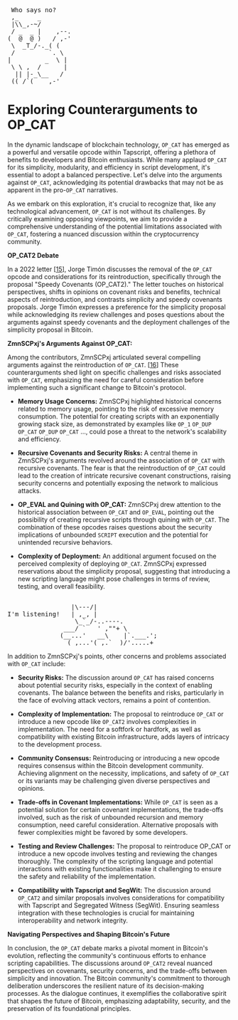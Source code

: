 <pre> Who says no?
 ,_     _
 |\\_,-~/
 / _  _ |    ,--.
(  @  @ )   / ,-'
 \  _T_/-._( (
 /         `. \
|         _  \ |
 \ \ ,  /      |
  || |-_\__   /
 ((_/`(____,-'        
</pre>

# Exploring Counterarguments to OP_CAT

In the dynamic landscape of blockchain technology, `OP_CAT` has emerged as a powerful and versatile opcode within Tapscript, offering a plethora of benefits to developers and Bitcoin enthusiasts. While many applaud `OP_CAT` for its simplicity, modularity, and efficiency in script development, it's essential to adopt a balanced perspective. Let's delve into the arguments against `OP_CAT`, acknowledging its potential drawbacks that may not be as apparent in the pro-`OP_CAT` narratives.

As we embark on this exploration, it's crucial to recognize that, like any technological advancement, `OP_CAT` is not without its challenges. By critically examining opposing viewpoints, we aim to provide a comprehensive understanding of the potential limitations associated with `OP_CAT`, fostering a nuanced discussion within the cryptocurrency community.

**OP_CAT2 Debate**

In a 2022 letter [[15](https://lists.linuxfoundation.org/pipermail/bitcoin-dev/2022-May/020427.html)], Jorge Timón discusses the removal of the `OP_CAT` opcode and considerations for its reintroduction, specifically through the proposal "Speedy Covenants (OP_CAT2)." The letter touches on historical perspectives, shifts in opinions on covenant risks and benefits, technical aspects of reintroduction, and contrasts simplicity and speedy covenants proposals. Jorge Timón expresses a preference for the simplicity proposal while acknowledging its review challenges and poses questions about the arguments against speedy covenants and the deployment challenges of the simplicity proposal in Bitcoin.

**ZmnSCPxj's Arguments Against OP_CAT:**

Among the contributors, ZmnSCPxj articulated several compelling arguments against the reintroduction of `OP_CAT`. [[16](https://lists.linuxfoundation.org/pipermail/bitcoin-dev/2022-May/020429.html)] These counterarguments shed light on specific challenges and risks associated with `OP_CAT`, emphasizing the need for careful consideration before implementing such a significant change to Bitcoin's protocol.

- **Memory Usage Concerns:**
ZmnSCPxj highlighted historical concerns related to memory usage, pointing to the risk of excessive memory consumption. The potential for creating scripts with an exponentially growing stack size, as demonstrated by examples like `OP_1` `OP_DUP` `OP_CAT` `OP_DUP` `OP_CAT` ..., could pose a threat to the network's scalability and efficiency.

- **Recursive Covenants and Security Risks:**
A central theme in ZmnSCPxj's arguments revolved around the association of `OP_CAT` with recursive covenants. The fear is that the reintroduction of `OP_CAT` could lead to the creation of intricate recursive covenant constructions, raising security concerns and potentially exposing the network to malicious attacks.

- **OP_EVAL and Quining with OP_CAT:**
ZmnSCPxj drew attention to the historical association between `OP_CAT` and `OP_EVAL`, pointing out the possibility of creating recursive scripts through quining with `OP_CAT`. The combination of these opcodes raises questions about the security implications of unbounded `SCRIPT` execution and the potential for unintended recursive behaviors.

- **Complexity of Deployment:**
An additional argument focused on the perceived complexity of deploying `OP_CAT`. ZmnSCPxj expressed reservations about the simplicity proposal, suggesting that introducing a new scripting language might pose challenges in terms of review, testing, and overall feasibility.

<pre>

                 |\---/|
I'm listening!   | ,_, |
                  \_`_/-..----.
               ___/ `   ' ,""+ \  
              (__...'   __\    |`.___.';
                (_,...'(_,.`__)/'.....+
</pre>

In addition to ZmnSCPxj's points, other concerns and problems associated with `OP_CAT` include:

- **Security Risks:** The discussion around `OP_CAT` has raised concerns about potential security risks, especially in the context of enabling covenants. The balance between the benefits and risks, particularly in the face of evolving attack vectors, remains a point of contention.

- **Complexity of Implementation:** The proposal to reintroduce `OP_CAT` or introduce a new opcode like `OP_CAT2` involves complexities in implementation. The need for a softfork or hardfork, as well as compatibility with existing Bitcoin infrastructure, adds layers of intricacy to the development process.

- **Community Consensus:** Reintroducing or introducing a new opcode requires consensus within the Bitcoin development community. Achieving alignment on the necessity, implications, and safety of `OP_CAT` or its variants may be challenging given diverse perspectives and opinions.

- **Trade-offs in Covenant Implementations:** While `OP_CAT` is seen as a potential solution for certain covenant implementations, the trade-offs involved, such as the risk of unbounded recursion and memory consumption, need careful consideration. Alternative proposals with fewer complexities might be favored by some developers.

- **Testing and Review Challenges:** The proposal to reintroduce OP_CAT or introduce a new opcode involves testing and reviewing the changes thoroughly. The complexity of the scripting language and potential interactions with existing functionalities make it challenging to ensure the safety and reliability of the implementation.

- **Compatibility with Tapscript and SegWit:** The discussion around `OP_CAT2` and similar proposals involves considerations for compatibility with Tapscript and Segregated Witness (SegWit). Ensuring seamless integration with these technologies is crucial for maintaining interoperability and network integrity.

**Navigating Perspectives and Shaping Bitcoin's Future**

In conclusion, the `OP_CAT` debate marks a pivotal moment in Bitcoin's evolution, reflecting the community's continuous efforts to enhance scripting capabilities. The discussions around `OP_CAT2` reveal nuanced perspectives on covenants, security concerns, and the trade-offs between simplicity and innovation. The Bitcoin community's commitment to thorough deliberation underscores the resilient nature of its decision-making processes. As the dialogue continues, it exemplifies the collaborative spirit that shapes the future of Bitcoin, emphasizing adaptability, security, and the preservation of its foundational principles.

